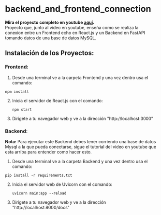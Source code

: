 # backend_and_frontend_connection
**Mira el proyecto completo en youtube [aquí](https://youtu.be/ftgTplCFb8s).**
<br />
Proyecto que, junto al video en youtube, enseña como se realiza la conexion entre un Frontend echo en React.js y un Backend en FastAPI tomando datos de una base de datos MySQL.
## Instalación de los Proyectos:
### Frontend:
1) Desde una terminal ve a la carpeta Frontend y una vez dentro usa el comando:
  ```
  npm install
  ```
2) Inicia el servidor de React.js con el comando:
   ```
   npm start
   ```
3) Dirigete a tu navegador web y ve a la dirección "http://localhost:3000"

### Backend:
**Nota:** Para ejecutar este Backend debes tener corriendo una base de datos Mysql a la que pueda conectarse, sigue el tutorial del video en youtube que esta arriba para entender como hacer esto.
1) Desde una terminal ve a la carpeta Backend y una vez dentro usa el comando:
  ```
  pip install -r requirements.txt
  ```
2) Inicia el servidor web de Uvicorn con el comando:
   ```
   uvicorn main:app --reload
   ```
3) Dirigete a tu navegador web y ve a la dirección "http://localhost:8000/docs"
